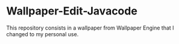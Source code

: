 # Wallpaper-Edit-Javacode
This repository consists in a wallpaper from Wallpaper Engine that I changed to my personal use.
